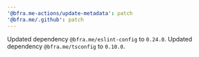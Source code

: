 ```yaml
---
'@bfra.me-actions/update-metadata': patch
'@bfra.me/.github': patch
---
```


Updated dependency `@bfra.me/eslint-config` to `0.24.0`.
Updated dependency `@bfra.me/tsconfig` to `0.10.0`.
